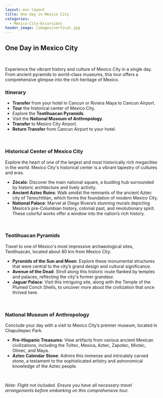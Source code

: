 ```yaml
---
layout: exc-layout
title: One day in Mexico City
categories:
  - Mexico-City-Excursions
header_image: /images/vertical.jpg
---
```

## One Day in Mexico City

&nbsp;

Experience the vibrant history and culture of Mexico City in a single day. From ancient pyramids to world-class museums, this tour offers a comprehensive glimpse into the rich heritage of Mexico.

### Itinerary

- **Transfer** from your hotel in Cancun or Riviera Maya to Cancun Airport.
- **Tour** the historical center of Mexico City.
- Explore the **Teotihuacan Pyramids**.
- Visit the **National Museum of Anthropology**.
- **Transfer** to Mexico City Airport.
- **Return Transfer** from Cancun Airport to your hotel.

&nbsp;

### Historical Center of Mexico City

Explore the heart of one of the largest and most historically rich megacities in the world. Mexico City's historical center is a vibrant tapestry of cultures and eras.

- **Zócalo**: Discover the main national square, a bustling hub surrounded by historic architecture and lively activity.
- **Ancient Aztec Ruins**: Walk amidst the remnants of the ancient Aztec city of Tenochtitlan, which forms the foundation of modern Mexico City.
- **National Palace**: Marvel at Diego Rivera’s stunning murals depicting Mexico’s pre-Columbian history, colonial past, and revolutionary spirit. These colorful works offer a window into the nation’s rich history.

&nbsp;

### Teotihuacan Pyramids

Travel to one of Mexico's most impressive archaeological sites, Teotihuacán, located about 80 km from Mexico City.

- **Pyramids of the Sun and Moon**: Explore these monumental structures that were central to the city’s grand design and cultural significance.
- **Avenue of the Dead**: Stroll along this historic route flanked by temples and palaces, reflecting the city's former grandeur.
- **Jaguar Palace**: Visit this intriguing site, along with the Temple of the Plumed Conch Shells, to uncover more about the civilization that once thrived here.

&nbsp;

### National Museum of Anthropology

Conclude your day with a visit to Mexico City’s premier museum, located in Chapultepec Park.

- **Pre-Hispanic Treasures**: View artifacts from various ancient Mexican civilizations, including the Toltec, Mexica, Aztec, Zapotec, Mixtec, Olmec, and Maya.
- **Aztec Calendar Stone**: Admire this immense and intricately carved stone, a testament to the sophisticated artistry and astronomical knowledge of the Aztec people.

&nbsp;

*Note: Flight not included. Ensure you have all necessary travel arrangements before embarking on this comprehensive tour.*
